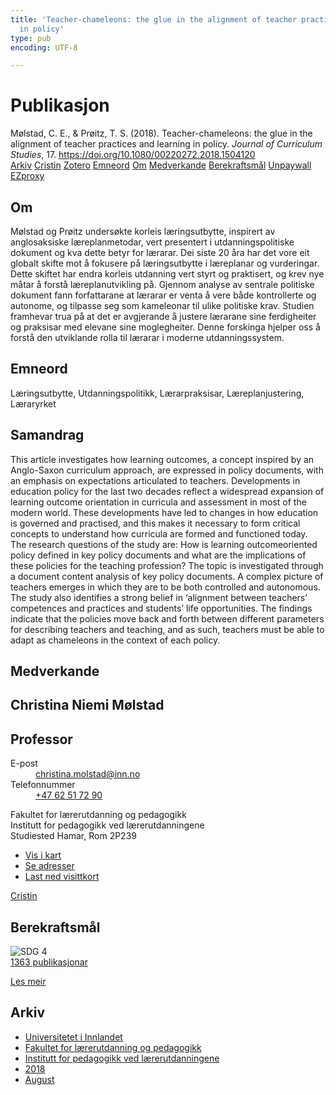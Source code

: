 ```yaml
---
title: 'Teacher-chameleons: the glue in the alignment of teacher practices and learning
  in policy'
type: pub
encoding: UTF-8

---
```

<h1>Publikasjon</h1>
<article id="csl-bib-container-B8KRJ396" class="csl-bib-container">
  <div class="csl-bib-body"> <div class="csl-entry">Mølstad, C. E., &#38; Prøitz, T. S. (2018). Teacher-chameleons: the glue in the alignment of teacher practices and learning in policy. <i>Journal of Curriculum Studies</i>, 17. <a href="https://doi.org/10.1080/00220272.2018.1504120">https://doi.org/10.1080/00220272.2018.1504120</a></div> </div>
  <div class="csl-bib-buttons">
    <a href="#taxonomy-article-B8KRJ396" alt="archive" class="csl-bib-button">Arkiv</a>
    <a href="https://app.cristin.no/results/show.jsf?id=1603799" alt="Cristin" class="csl-bib-button">Cristin</a>
    <a href="http://zotero.org/groups/5881554/items/B8KRJ396" alt="Zotero" class="csl-bib-button">Zotero</a>
    <a href="#keywords-article-B8KRJ396" alt="keywords" class="csl-bib-button">Emneord</a>
    <a href="#about-article-B8KRJ396" alt="about_pub" class="csl-bib-button">Om</a>
    <a href="#contributors-article-B8KRJ396" alt="contributors" class="csl-bib-button">Medverkande</a>
    <a href="#sdg-article-B8KRJ396" alt="sdg" class="csl-bib-button">Berekraftsmål</a>
    <a href="https://doi.org/10.1080/00220272.2018.1504120" alt="Unpaywall" class="csl-bib-button">Unpaywall</a>
    <a href="https://doi.org/10.1080/00220272.2018.1504120" alt="EZproxy" class="csl-bib-button">EZproxy</a>
  </div>
  <div id="csl-bib-meta-container-B8KRJ396"></div>
</article>
<div id="csl-bib-meta-B8KRJ396" class="csl-bib-meta">
  <article id="about-article-B8KRJ396" class="about_pub-article">
    <h1>Om</h1>
    Mølstad og Prøitz undersøkte korleis læringsutbytte, inspirert av anglosaksiske læreplanmetodar, vert presentert i utdanningspolitiske dokument og kva dette betyr for lærarar. Dei siste 20 åra har det vore eit globalt skifte mot å fokusere på læringsutbytte i læreplanar og vurderingar. Dette skiftet har endra korleis utdanning vert styrt og praktisert, og krev nye måtar å forstå læreplanutvikling på. Gjennom analyse av sentrale politiske dokument fann forfattarane at lærarar er venta å vere både kontrollerte og autonome, og tilpasse seg som kameleonar til ulike politiske krav. Studien framhevar trua på at det er avgjerande å justere lærarane sine ferdigheiter og praksisar med elevane sine moglegheiter. Denne forskinga hjelper oss å forstå den utviklande rolla til lærarar i moderne utdanningssystem.
  </article>
  <article id="keywords-article-B8KRJ396" class="keywords-article">
    <h1>Emneord</h1>
    Læringsutbytte, Utdanningspolitikk, Lærarpraksisar, Læreplanjustering, Læraryrket
  </article>
  <article id="abstract-article-B8KRJ396" class="abstract-article">
    <h1>Samandrag</h1>
    This article investigates how learning outcomes, a concept inspired 
by an Anglo-Saxon curriculum approach, are expressed in policy 
documents, with an emphasis on expectations articulated to teachers. 
Developments in education policy for the last two decades 
reflect a widespread expansion of learning outcome orientation in 
curricula and assessment in most of the modern world. These developments 
have led to changes in how education is governed and 
practised, and this makes it necessary to form critical concepts to 
understand how curricula are formed and functioned today. The 
research questions of the study are: How is learning outcomeoriented 
policy defined in key policy documents and what are the 
implications of these policies for the teaching profession? The topic 
is investigated through a document content analysis of key policy 
documents. A complex picture of teachers emerges in which they are 
to be both controlled and autonomous. The study also identifies a 
strong belief in ‘alignment between teachers’ competences and 
practices and students’ life opportunities. The findings indicate that 
the policies move back and forth between different parameters for 
describing teachers and teaching, and as such, teachers must be able 
to adapt as chameleons in the context of each policy.
  </article>
  <article id="contributors-article-B8KRJ396" class="contributors-article">
    <h1>Medverkande</h1>
    <div class="personas"> <div class="vrtx-hinn-person-card"> <div class="photo"> <i class="lar la-user-circle missing-person"></i> </div> <div class="info"> <hgroup><h1>Christina Niemi Mølstad</h1> <h2>Professor</h2> </hgroup><dl> <dt>E-post</dt> <dd> <a href="mailto:christina.molstad@inn.no">christina.molstad@inn.no</a> </dd> <dt>Telefonnummer</dt> <dd><a href="tel:+4762517290"> +47 62 51 72 90 </a></dd> </dl> <p> Fakultet for lærerutdanning og pedagogikk<br> Institutt for pedagogikk ved lærerutdanningene<br> Studiested Hamar, Rom 2P239 </p> <ul class="vrtx-hinn-links"> <li><a href="https://www.google.com/maps?q=60.796004,11.072099">Vis i kart</a></li> <li><a href="https://www.inn.no/finn-en-ansatt/christina-molstad.html#vrtx-hinn-addresses">Se adresser</a></li> <li><a href="https://www.inn.no/finn-en-ansatt/christina-molstad.html?vrtx=vcf">Last ned visittkort</a></li> </ul> </div> </div> <a href="https://app.cristin.no/persons/show.jsf?id=5325" alt="Cristin URL" class="personas-cristin">Cristin</a> </div>
  </article>
  <article id="sdg-article-B8KRJ396" class="sdg-article">
    <h1>Berekraftsmål</h1>
    <div class="sdg-container"><div id="sdg4" class="sdg">
        <img src="{{< params subfolder >}}images/sdg/sdg04_nn.png" class="image" alt="SDG 4">
        <div class="sdg-overlay">
          <a href="{{< params subfolder >}}nn/archive/?sdg=4#archive" class="sdg-publication-count"><span>1363</span> publikasjonar</a>
          <p><a href="https://fn.no/om-fn/fns-baerekraftsmaal/god-utdanning?lang=nno-NO" class="sdg-read-more">Les meir</a></p>
        </div>
      </div></div>
  </article>
  <article id="taxonomy-article-B8KRJ396" class="taxonomy-article">
    <h1>Arkiv</h1>
    <ul>
      <li><a href="{{< params subfolder >}}nn/archive/?key=3DCRN523">Universitetet i Innlandet</a></li>
      <li><a href="{{< params subfolder >}}nn/archive/?key=WYNZA47F">Fakultet for lærerutdanning og pedagogikk</a></li>
      <li><a href="{{< params subfolder >}}nn/archive/?key=BKPR6TE7">Institutt for pedagogikk ved lærerutdanningene</a></li>
      <li><a href="{{< params subfolder >}}nn/archive/?key=F9N5QZNX">2018</a></li>
      <li><a href="{{< params subfolder >}}nn/archive/?key=J79H9MES">August</a></li>
    </ul>
  </article>
</div>
